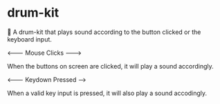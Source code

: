 # drum-kit
🥁 A drum-kit that plays sound according to the button clicked or the keyboard input.

<--- Mouse Clicks --->

When the buttons on screen are clicked, it will play a sound accordingly.


<--- Keydown Pressed -->

When a valid key input is pressed, it will also play a sound accodingly.
